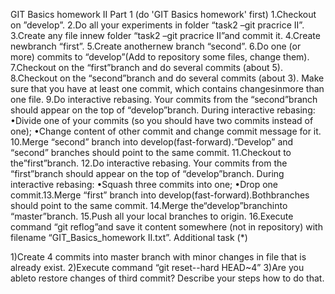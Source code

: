 GIT Basics homework II
Part 1 (do 'GIT Basics homework' first)
1.Checkout on ”develop”.
2.Do all your experiments in folder “task2 –git pracrice II”.
3.Create any file innew folder “task2 –git pracrice II”and commit it.
4.Create newbranch “first”.
5.Create anothernew branch “second”.
6.Do one (or more) commits to “develop”(Add to repository some files, change them).
7.Checkout on the “first”branch and do several commits (about 5).
8.Checkout on the “second”branch and do several commits (about 3). Make sure that you have at least one commit, which contains changesinmore than one file.
9.Do interactive rebasing. Your commits from the “second”branch should appear on the top of “develop”branch. During interactive rebasing:
•Divide one of your commits (so you should have two commits instead of one);
•Change content of other commit and change commit message for it.
10.Merge “second” branch into develop(fast-forward).“Develop” and “second” branches should point to the same commit.
11.Checkout to the”first”branch.
12.Do interactive rebasing. Your commits from the “first”branch should appear on the top of “develop”branch. During interactive rebasing:
•Squash three commits into one;
•Drop one commit.13.Merge “first” branch into develop(fast-forward).Bothbranches should point to the same commit.
14.Merge the“develop”branchinto “master”branch.
15.Push all your local branches to origin.
16.Execute command “git reflog”and save it content somewhere (not in repository) with filename “GIT_Basics_homework II.txt”.
Additional task (*)

1)Create 4 commits into master branch with minor changes in file that is already exist.
2)Execute command “git reset--hard HEAD~4”
3)Are you ableto restore changes of third commit? Describe your steps how to do that.